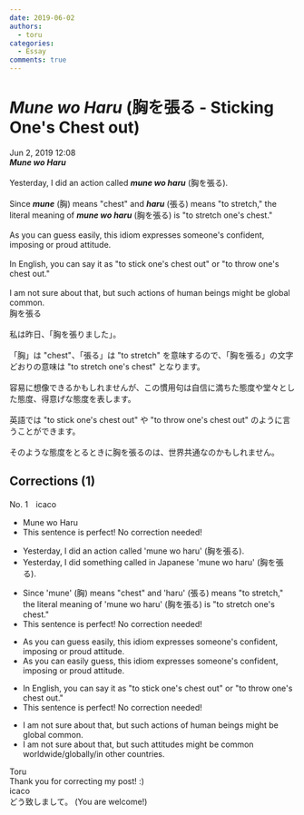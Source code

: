```yaml
---
date: 2019-06-02
authors:
  - toru
categories:
  - Essay
comments: true
---
```


# <strong><em>Mune wo Haru</strong></em> (胸を張る - Sticking One's Chest out)
<div class="date">Jun 2, 2019 12:08</div>
<div id="post"><div id="body_show_ori">
<strong><em>Mune wo Haru</strong></em><br/><br/>Yesterday, I did an action called <strong><em>mune wo haru</em></strong> (胸を張る).<br/><br/>Since <strong><em>mune</em></strong> (胸) means "chest" and <strong><em>haru</em></strong> (張る) means "to stretch," the literal meaning of <strong><em>mune wo haru</em></strong> (胸を張る) is "to stretch one's chest."<br/><br/>As you can guess easily, this idiom expresses someone's confident, imposing or proud attitude.<br/><br/>In English, you can say it as "to stick one's chest out" or "to throw one's chest out."<br/><br/>I am not sure about that, but such actions of human beings might be global common.
</div></div>

<!-- more -->

<div id="post_ja"><div id="body_show_mo">
胸を張る<br/><br/>私は昨日、「胸を張りました」。<br/><br/>「胸」は "chest"、「張る」は "to stretch" を意味するので、「胸を張る」の文字どおりの意味は "to stretch one's chest" となります。<br/><br/>容易に想像できるかもしれませんが、この慣用句は自信に満ちた態度や堂々とした態度、得意げな態度を表します。<br/><br/>英語では "to stick one's chest out" や "to throw one's chest out" のように言うことができます。<br/><br/>そのような態度をとるときに胸を張るのは、世界共通なのかもしれません。
</div></div>

## Corrections (1)
<div id="block"><div class="first_name"> No. 1　<span class="just_name">icaco</span></div><div id="block2">
<ul class="correction_field">
<li class="incorrect">Mune wo Haru</li>
<li class="corrected perfect">This sentence is perfect! No correction needed!</li>
</ul>
<ul class="correction_field">
<li class="incorrect">Yesterday, I did an action called 'mune wo haru' (胸を張る).</li>
<li class="corrected correct">
Yesterday, I did <span class="f_blue">something</span> called <span class="f_red">in Japanese </span>'mune wo haru' (胸を張る).
</li>
</ul>
<ul class="correction_field">
<li class="incorrect">Since 'mune' (胸) means "chest" and 'haru' (張る) means "to stretch," the literal meaning of 'mune wo haru' (胸を張る) is "to stretch one's chest."</li>
<li class="corrected perfect">This sentence is perfect! No correction needed!</li>
</ul>
<ul class="correction_field">
<li class="incorrect">As you can guess easily, this idiom expresses someone's confident, imposing or proud attitude.</li>
<li class="corrected correct">
As you can <span class="f_blue">easily </span>guess, this idiom expresses someone's confident, imposing or proud attitude.
</li>
</ul>
<ul class="correction_field">
<li class="incorrect">In English, you can say it as "to stick one's chest out" or "to throw one's chest out."</li>
<li class="corrected perfect">This sentence is perfect! No correction needed!</li>
</ul>
<ul class="correction_field">
<li class="incorrect">I am not sure about that, but such actions of human beings might be global common.</li>
<li class="corrected correct">
I am not sure about that, but such <span class="f_blue">attitudes </span>might be common <span class="f_red">worldwide/globally/in other countries</span>.
</li>
</ul>
</div><div class="name"><span class="just_name">Toru</span><br>
Thank you for correcting my post! :)
</div>
<div class="name"><span class="just_name">icaco</span><br>
どう致しまして。 (You are welcome!)
</div>
</div>
